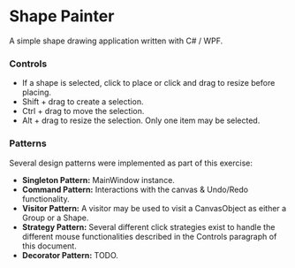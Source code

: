 # Shape Painter
A simple shape drawing application written with C# / WPF.  
  
### Controls
- If a shape is selected, click to place or click and drag to resize before placing.  
- Shift + drag to create a selection.  
- Ctrl + drag to move the selection.  
- Alt + drag to resize the selection. Only one item may be selected.  
  
### Patterns
Several design patterns were implemented as part of this exercise:  
- **Singleton Pattern:** MainWindow instance.  
- **Command Pattern:** Interactions with the canvas & Undo/Redo functionality.  
- **Visitor Pattern:** A visitor may be used to visit a CanvasObject as either a Group or a Shape.  
- **Strategy Pattern:** Several different click strategies exist to handle the different mouse functionalities described in the Controls paragraph of this document.  
- **Decorator Pattern:** TODO.  